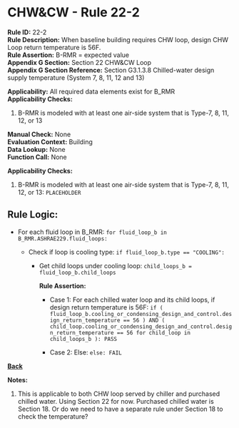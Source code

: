 
# CHW&CW - Rule 22-2  

**Rule ID:** 22-2  
**Rule Description:** When baseline building requires CHW loop, design CHW Loop return temperature is 56F.  
**Rule Assertion:** B-RMR = expected value  
**Appendix G Section:** Section 22 CHW&CW Loop  
**Appendix G Section Reference:** Section G3.1.3.8 Chilled-water design supply temperature (System 7, 8, 11, 12 and 13)  

**Applicability:** All required data elements exist for B_RMR  
**Applicability Checks:**  

1. B-RMR is modeled with at least one air-side system that is Type-7, 8, 11, 12, or 13

**Manual Check:** None  
**Evaluation Context:** Building  
**Data Lookup:** None  
**Function Call:** None  

**Applicability Checks:**  

1. B-RMR is modeled with at least one air-side system that is Type-7, 8, 11, 12, or 13: `PLACEHOLDER`

## Rule Logic:  

- For each fluid loop in B_RMR: `for fluid_loop_b in B_RMR.ASHRAE229.fluid_loops:`

  - Check if loop is cooling type: `if fluid_loop_b.type == "COOLING":`

    - Get child loops under cooling loop: `child_loops_b = fluid_loop_b.child_loops`

      **Rule Assertion:**

      - Case 1: For each chilled water loop and its child loops, if design return temperature is 56F: `if ( fluid_loop_b.cooling_or_condensing_design_and_control.design_return_temperature == 56 ) AND ( child_loop.cooling_or_condensing_design_and_control.design_return_temperature == 56 for child_loop in child_loops_b ): PASS`

      - Case 2: Else: `else: FAIL`

**[Back](../_toc.md)**

**Notes:**

1. This is applicable to both CHW loop served by chiller and purchased chilled water. Using Section 22 for now. Purchased chilled water is Section 18. Or do we need to have a separate rule under Section 18 to check the temperature?
